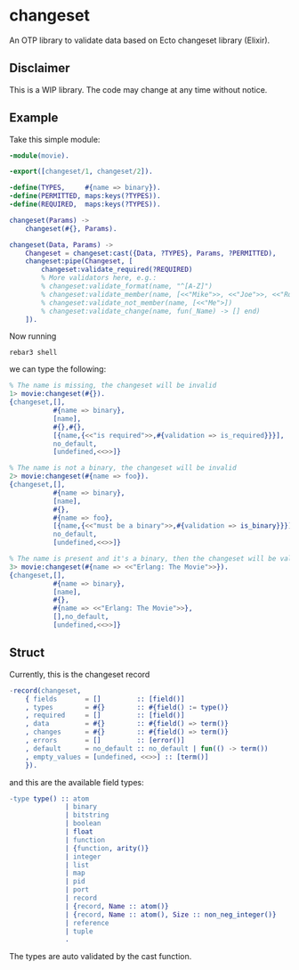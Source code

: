 # changeset

An OTP library to validate data based on Ecto changeset library (Elixir).

## Disclaimer

This is a WIP library. The code may change at any time without notice.

## Example

Take this simple module:

```erlang
-module(movie).

-export([changeset/1, changeset/2]).

-define(TYPES,     #{name => binary}).
-define(PERMITTED, maps:keys(?TYPES)).
-define(REQUIRED,  maps:keys(?TYPES)).

changeset(Params) ->
    changeset(#{}, Params).

changeset(Data, Params) ->
    Changeset = changeset:cast({Data, ?TYPES}, Params, ?PERMITTED),
    changeset:pipe(Changeset, [
        changeset:validate_required(?REQUIRED)
        % More validators here, e.g.:
        % changeset:validate_format(name, "^[A-Z]")
        % changeset:validate_member(name, [<<"Mike">>, <<"Joe">>, <<"Robert">>])
        % changeset:validate_not_member(name, [<<"Me">])
        % changeset:validate_change(name, fun(_Name) -> [] end)
    ]).
```

Now running

```shell
rebar3 shell
```

we can type the following:

```erlang
% The name is missing, the changeset will be invalid
1> movie:changeset(#{}).
{changeset,[],
           #{name => binary},
           [name],
           #{},#{},
           [{name,{<<"is required">>,#{validation => is_required}}}],
           no_default,
           [undefined,<<>>]}

% The name is not a binary, the changeset will be invalid
2> movie:changeset(#{name => foo}).
{changeset,[],
           #{name => binary},
           [name],
           #{},
           #{name => foo},
           [{name,{<<"must be a binary">>,#{validation => is_binary}}}],
           no_default,
           [undefined,<<>>]}

% The name is present and it's a binary, then the changeset will be valid
3> movie:changeset(#{name => <<"Erlang: The Movie">>}).
{changeset,[],
           #{name => binary},
           [name],
           #{},
           #{name => <<"Erlang: The Movie">>},
           [],no_default,
           [undefined,<<>>]}
```

## Struct

Currently, this is the changeset record

```erlang
-record(changeset,
    { fields       = []         :: [field()]
    , types        = #{}        :: #{field() := type()}
    , required     = []         :: [field()]
    , data         = #{}        :: #{field() => term()}
    , changes      = #{}        :: #{field() => term()}
    , errors       = []         :: [error()]
    , default      = no_default :: no_default | fun(() -> term())
    , empty_values = [undefined, <<>>] :: [term()]
    }).
```

and this are the available field types:

```erlang
-type type() :: atom
              | binary
              | bitstring
              | boolean
              | float
              | function
              | {function, arity()}
              | integer
              | list
              | map
              | pid
              | port
              | record
              | {record, Name :: atom()}
              | {record, Name :: atom(), Size :: non_neg_integer()}
              | reference
              | tuple
              .
```

The types are auto validated by the cast function.
